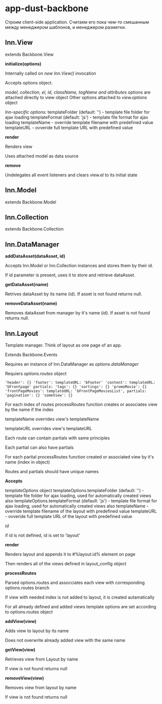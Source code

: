 app-dust-backbone
=================

Строим client-side application.
Считаем его пока чем-то смешанным между менеджером шаблонов, и менеджером разметки.


Inn.View
--------

extends Backbone.View

**initialize(options)**

Internally called on *new Inn.View()* invocation

Accepts options object.

*model, collection, el, id, className, tagName and attributes* options are attached directly to view object
Other options attached to *view.options* object

*Inn-specific options:*
templateFolder (default: '') - template file folder for ajax loading
templateFormat (default: 'js') - template file format for ajax loading
templateName - override template filename with predefined value
templateURL - ovveride full template URL with predefined value


**render**

Renders view

Uses attached model as data source


**remove**

Undelegates all event listeners and clears view.el to its initial state



Inn.Model
---------

extends Backbone.Model



Inn.Collection
--------------

extends Backbone.Collection



Inn.DataManager
---------------

**addDataAsset(dataAsset, id)**

Accepts Inn.Model or Inn.Collection instances and stores them by their id.

If id parameter is present, uses it to store and retrieve dataAsset.


**getDataAsset(name)**

Retrives dataAsset by its name (id). If asset is not found returns null.


**removeDataAsset(name)**

Removes dataAsset from manager by it's name (id). If asset is not found returns null.



Inn.Layout
----------

Template manager. Think of layout as one page of an app.

Extends Backbone.Events

Requires an instance of Inn.DataManager as *options.dataManager*

Requiers *options.routes* object

`
  'header': {}
  'footer':
    templateURL: 'bFooter'
  'content':
    templateURL: 'bFrontpage'
    partials:
      'tags': {}
      'sortings': {}
      'promoMovie': {}
      'frontPageMovies':
        templateURL: 'bFrontPageMoviesList',
        partials:
          'pagination': {}
  'someView': {}
`

For each index of routes processRoutes function creates or associates view by the name if the index

templateName overrides view's templateName

templateURL overrides view's templateURL

Each route can contain partials with same principles

Each partial can also have partials

For each parital processRoutes function created or associated view by it's name (index in object)

Routes and partials should have unique names


**Accepts**

*templateOptions* object
templateOptions.templateFolder (default: '') - template file folder for ajax loading, used for automatically created views also
templateOptions.templateFormat (default: 'js') - template file format for ajax loading, used for automatically created views also
templateName - override template filename of the layout with predefined value
templateURL - ovveride full template URL of the layout with predefined value

*id*

if id is not defined, id is set to 'layout'


**render**

Renders layout and appends it to #%layout.id% element on page

Then renders all of the views defined in layout_config object


**processRoutes**

Parsed options.routes and assocciates each view with corresponding options.routes branch

If view with needed index is not added to layout, it is created autamatically

For all already defined and added views template options are set according to options.routes object


**addView(view)**

Adds view to layout by its name

Does not overwrite already added view with the same name


**getView(view)**

Retrieves view from Layout by name

If view is not found returns null


**removeView(view)**

Removes view from layout by name

If view is not found returns null
